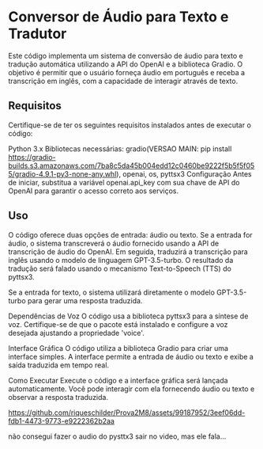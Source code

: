 # Conversor de Áudio para Texto e Tradutor 
Este código implementa um sistema de conversão de áudio para texto e tradução automática utilizando a API do OpenAI e a biblioteca Gradio. O objetivo é permitir que o usuário forneça áudio em português e receba a transcrição em inglês, com a capacidade de interagir através de texto.

## Requisitos 
Certifique-se de ter os seguintes requisitos instalados antes de executar o código:

Python 3.x Bibliotecas necessárias: gradio(VERSAO MAIN: pip install https://gradio-builds.s3.amazonaws.com/7ba8c5da45b004edd12c0460be9222f5b5f5f055/gradio-4.9.1-py3-none-any.whl), openai, os, pyttsx3 Configuração Antes de iniciar, substitua a variável openai.api_key com sua chave de API do OpenAI para garantir o acesso correto aos serviços.

## Uso
O código oferece duas opções de entrada: áudio ou texto. Se a entrada for áudio, o sistema transcreverá o áudio fornecido usando a API de transcrição de áudio do OpenAI. Em seguida, traduzirá a transcrição para inglês usando o modelo de linguagem GPT-3.5-turbo. O resultado da tradução será falado usando o mecanismo Text-to-Speech (TTS) do pyttsx3.

Se a entrada for texto, o sistema utilizará diretamente o modelo GPT-3.5-turbo para gerar uma resposta traduzida.

Dependências de Voz O código usa a biblioteca pyttsx3 para a síntese de voz. Certifique-se de que o pacote está instalado e configure a voz desejada ajustando a propriedade 'voice'.

Interface Gráfica O código utiliza a biblioteca Gradio para criar uma interface simples. A interface permite a entrada de áudio ou texto e exibe a saída traduzida em tempo real.

Como Executar Execute o código e a interface gráfica será lançada automaticamente. Você pode interagir com ela fornecendo áudio ou texto e observar a resposta traduzida.


https://github.com/riqueschilder/Prova2M8/assets/99187952/3eef06dd-fdb1-4473-9773-e9222362b2aa

não consegui fazer o audio do pysttx3 sair no video, mas ele fala...

